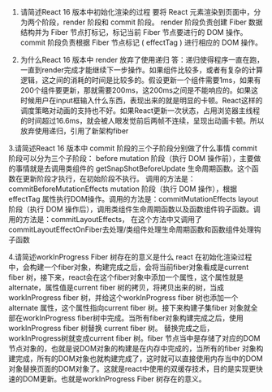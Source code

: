 1. 请简述React 16 版本中初始化渲染的过程
要将 React 元素渲染到页面中，分为两个阶段，render 阶段和 commit 阶段。
render 阶段负责创建 Fiber 数据结构并为 Fiber 节点打标记，标记当前 Fiber 节点要进行的 DOM 操作。
commit 阶段负责根据 Fiber 节点标记 ( effectTag ) 进行相应的 DOM 操作。


2. 为什么React 16 版本中 render 放弃了使用递归
答：递归使得程序一直在跑，一直到render完成才能继续下一步操作。如果组件比较多，或者有复杂的计算逻辑，这之间的消耗的时间是比较多的。假设更新一个组件需要1ms，如果有200个组件要更新，那就需要200ms，这200ms之间是不能响应的。如果这时候用户在input框输入什么东西，表现出来的就是明显的卡顿。React这样的调度策略对动画的支持也不好。如果React更新一次状态，占用浏览器主线程的时间超过16.6ms，就会被人眼发觉前后两帧不连续，呈现出动画卡顿。所以放弃使用递归，引用了新架构fiber

3.请简述React 16 版本中 commit 阶段的三个子阶段分别做了什么事情
commit 阶段可以分为三个子阶段：
before mutation 阶段（执行 DOM 操作前），主要做的事情就是去调用类组件的 getSnapShotBeforeUpdate 生命周期函数。这个函数在更新阶段才执行，在初始阶段不执行。 调用的方法是：commitBeforeMutationEffects
mutation 阶段（执行 DOM 操作），根据effectTag 属性执行DOM操作。调用的方法是：commitMutationEffects
layout 阶段（执行 DOM 操作后），调用类组件生命周期函数以及函数组件钩子函数。调用的方法是：commitLayoutEffects， 在这个方法中又调用了commitLayoutEffectOnFiber去处理/类组件处理生命周期函数和函数组件处理钩子函数

4.请简述workInProgress Fiber 树存在的意义是什么
react 在初始化渲染过程中，会构建一个fiber对象，构建完成之后，会将当前fiber对象看成是current fiber 树，接下来，react会在这个fiber对象中添加一个属性，这个属性就是alternate，属性值是current fiber 树的拷贝，将拷贝出来的树，当成workInProgress fiber 树，并给这个workInProgress fiber 树也添加一个alternate 属性，这个属性指向current fiber 树。接下来构建子集fiber 对象就全部在workInProgress fiber树中完成。当所有fiber对象构建完成之后，使用workInProgress fiber 树替换 current fiber 树。 替换完成之后，workInProgress树就变成current fiber 树。fiber 节点当中是存储了对应的DOM节点对象的，也就是说DOM对象的构建是在内存中完成的，当所有的fiber 对象构建完成，所有的DOM对象也就构建完成了，这时就可以直接使用内存当中的DOM对象替换页面的DOM对象了。这就是react中使用的双缓存技术，目的是实现更快速的DOM更新。也就是workInProgress Fiber 树存在的意义。